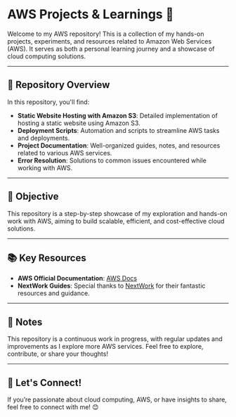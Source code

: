 # AWS Projects & Learnings 🚀

Welcome to my AWS repository! This is a collection of my hands-on projects, experiments, and resources related to Amazon Web Services (AWS). It serves as both a personal learning journey and a showcase of cloud computing solutions.

---

## 📂 Repository Overview

In this repository, you'll find:
- **Static Website Hosting with Amazon S3**: Detailed implementation of hosting a static website using Amazon S3.
- **Deployment Scripts**: Automation and scripts to streamline AWS tasks and deployments.
- **Project Documentation**: Well-organized guides, notes, and resources related to various AWS services.
- **Error Resolution**: Solutions to common issues encountered while working with AWS.

---

## 🎯 Objective

This repository is a step-by-step showcase of my exploration and hands-on work with AWS, aiming to build scalable, efficient, and cost-effective cloud solutions. 

---

## 📚 Key Resources
- **AWS Official Documentation**: [AWS Docs](https://aws.amazon.com/documentation/)
- **NextWork Guides**: Special thanks to [NextWork](https://nextwork.org) for their fantastic resources and guidance.

---

## 📝 Notes
This repository is a continuous work in progress, with regular updates and improvements as I explore more AWS services. Feel free to explore, contribute, or share your thoughts!

---

## 🚀 Let's Connect!
If you’re passionate about cloud computing, AWS, or have insights to share, feel free to connect with me! 😊
